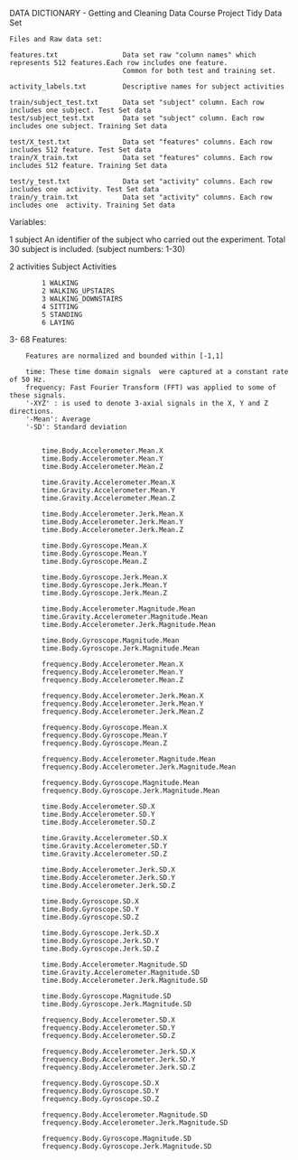 
DATA DICTIONARY - Getting and Cleaning Data Course Project Tidy Data Set

	Files and Raw data set:

	features.txt				Data set raw "column names" which represents 512 features.Each row includes one feature.
								Common for both test and training set.
								
	activity_labels.txt			Descriptive names for subject activities

	train/subject_test.txt		Data set "subject" column. Each row includes one subject. Test Set data
	test/subject_test.txt		Data set "subject" column. Each row includes one subject. Training Set data

	test/X_test.txt				Data set "features" columns. Each row includes 512 feature. Test Set data	
	train/X_train.txt			Data set "features" columns. Each row includes 512 feature. Training Set data

	test/y_test.txt				Data set "activity" columns. Each row includes one  activity. Test Set data	
	train/y_train.txt			Data set "activity" columns. Each row includes one  activity. Training Set data	





Variables:

1		subject
		An identifier of the subject who carried out the experiment. Total 30 subject is included. (subject numbers: 1-30)
	 
2		activities Subject Activities

			1 WALKING
			2 WALKING_UPSTAIRS
			3 WALKING_DOWNSTAIRS
			4 SITTING
			5 STANDING
			6 LAYING
	
3- 68	Features:
	
		Features are normalized and bounded within [-1,1]
		
		time: These time domain signals  were captured at a constant rate of 50 Hz.
		frequency: Fast Fourier Transform (FFT) was applied to some of these signals.
		'-XYZ' : is used to denote 3-axial signals in the X, Y and Z directions.
		'-Mean': Average
		'-SD': Standard deviation
	
	
			time.Body.Accelerometer.Mean.X
			time.Body.Accelerometer.Mean.Y
			time.Body.Accelerometer.Mean.Z

			time.Gravity.Accelerometer.Mean.X
			time.Gravity.Accelerometer.Mean.Y
			time.Gravity.Accelerometer.Mean.Z

			time.Body.Accelerometer.Jerk.Mean.X
			time.Body.Accelerometer.Jerk.Mean.Y
			time.Body.Accelerometer.Jerk.Mean.Z

			time.Body.Gyroscope.Mean.X
			time.Body.Gyroscope.Mean.Y
			time.Body.Gyroscope.Mean.Z

			time.Body.Gyroscope.Jerk.Mean.X
			time.Body.Gyroscope.Jerk.Mean.Y
			time.Body.Gyroscope.Jerk.Mean.Z

			time.Body.Accelerometer.Magnitude.Mean
			time.Gravity.Accelerometer.Magnitude.Mean
			time.Body.Accelerometer.Jerk.Magnitude.Mean

			time.Body.Gyroscope.Magnitude.Mean
			time.Body.Gyroscope.Jerk.Magnitude.Mean

			frequency.Body.Accelerometer.Mean.X
			frequency.Body.Accelerometer.Mean.Y
			frequency.Body.Accelerometer.Mean.Z

			frequency.Body.Accelerometer.Jerk.Mean.X
			frequency.Body.Accelerometer.Jerk.Mean.Y
			frequency.Body.Accelerometer.Jerk.Mean.Z

			frequency.Body.Gyroscope.Mean.X
			frequency.Body.Gyroscope.Mean.Y
			frequency.Body.Gyroscope.Mean.Z

			frequency.Body.Accelerometer.Magnitude.Mean
			frequency.Body.Accelerometer.Jerk.Magnitude.Mean

			frequency.Body.Gyroscope.Magnitude.Mean
			frequency.Body.Gyroscope.Jerk.Magnitude.Mean

			time.Body.Accelerometer.SD.X
			time.Body.Accelerometer.SD.Y
			time.Body.Accelerometer.SD.Z

			time.Gravity.Accelerometer.SD.X
			time.Gravity.Accelerometer.SD.Y
			time.Gravity.Accelerometer.SD.Z

			time.Body.Accelerometer.Jerk.SD.X
			time.Body.Accelerometer.Jerk.SD.Y
			time.Body.Accelerometer.Jerk.SD.Z

			time.Body.Gyroscope.SD.X
			time.Body.Gyroscope.SD.Y
			time.Body.Gyroscope.SD.Z

			time.Body.Gyroscope.Jerk.SD.X
			time.Body.Gyroscope.Jerk.SD.Y
			time.Body.Gyroscope.Jerk.SD.Z

			time.Body.Accelerometer.Magnitude.SD
			time.Gravity.Accelerometer.Magnitude.SD
			time.Body.Accelerometer.Jerk.Magnitude.SD

			time.Body.Gyroscope.Magnitude.SD
			time.Body.Gyroscope.Jerk.Magnitude.SD

			frequency.Body.Accelerometer.SD.X
			frequency.Body.Accelerometer.SD.Y
			frequency.Body.Accelerometer.SD.Z

			frequency.Body.Accelerometer.Jerk.SD.X
			frequency.Body.Accelerometer.Jerk.SD.Y
			frequency.Body.Accelerometer.Jerk.SD.Z

			frequency.Body.Gyroscope.SD.X
			frequency.Body.Gyroscope.SD.Y
			frequency.Body.Gyroscope.SD.Z

			frequency.Body.Accelerometer.Magnitude.SD
			frequency.Body.Accelerometer.Jerk.Magnitude.SD

			frequency.Body.Gyroscope.Magnitude.SD
			frequency.Body.Gyroscope.Jerk.Magnitude.SD
